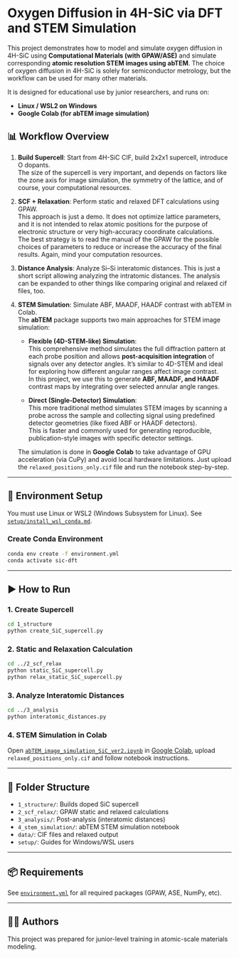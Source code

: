 # Oxygen Diffusion in 4H-SiC via DFT and STEM Simulation

This project demonstrates how to model and simulate oxygen diffusion in 4H-SiC using **Computational Materials (with GPAW/ASE)** and simulate corresponding **atomic resolution STEM images using abTEM**.
The choice of oxygen diffusion in 4H-SiC is solely for semiconductor metrology, but the workflow can be used for many other materials. 

It is designed for educational use by junior researchers, and runs on:
- **Linux / WSL2 on Windows**
- **Google Colab (for abTEM image simulation)**

## 📊 Workflow Overview

1. **Build Supercell**: Start from 4H-SiC CIF, build 2x2x1 supercell, introduce O dopants.    
   The size of the supercell is very important, and depends on factors like the zone axis for image simulation, the symmetry of the lattice, and of course, your computational resources.
2. **SCF + Relaxation**: Perform static and relaxed DFT calculations using GPAW.     
   This approach is just a demo. It does not optimize lattice parameters, and it is not intended to relax atomic positions for the purpose of electronic structure or very high-accuracy coordinate calculations.      
   The best strategy is to read the manual of the GPAW for the possible choices of parameters to reduce or increase the accuracy of the final results. Again, mind your computation resources.     
3. **Distance Analysis**: Analyze Si–Si interatomic distances.
   This is just a short script allowing analyzing the intratomic distances. The analysis can be expanded to other things like comparing original and relaxed cif files, too.
4. **STEM Simulation**: Simulate ABF, MAADF, HAADF contrast with abTEM in Colab.  
   The **abTEM** package supports two main approaches for STEM image simulation:

   - **Flexible (4D-STEM-like) Simulation**:  
     This comprehensive method simulates the full diffraction pattern at each probe position and allows **post-acquisition integration** of signals over any detector angles. It’s similar to 4D-STEM and ideal for exploring how different angular       ranges affect image contrast.  
     In this project, we use this to generate **ABF, MAADF, and HAADF** contrast maps by integrating over selected annular angle ranges.

   - **Direct (Single-Detector) Simulation**:  
     This more traditional method simulates STEM images by scanning a probe across the sample and collecting signal using predefined detector geometries (like fixed ABF or HAADF detectors).  
     This is faster and commonly used for generating reproducible, publication-style images with specific detector settings.

   The simulation is done in **Google Colab** to take advantage of GPU acceleration (via CuPy) and avoid local hardware limitations. Just upload the `relaxed_positions_only.cif` file and run the notebook step-by-step.

---

## 🧰 Environment Setup

You must use Linux or WSL2 (Windows Subsystem for Linux). See [`setup/install_wsl_conda.md`](./setup/install_wsl_conda.md).

### Create Conda Environment

```bash
conda env create -f environment.yml
conda activate sic-dft
```

---

## ▶️ How to Run

### 1. Create Supercell

```bash
cd 1_structure
python create_SiC_supercell.py
```

### 2. Static and Relaxation Calculation

```bash
cd ../2_scf_relax
python static_SiC_supercell.py
python relax_static_SiC_supercell.py
```

### 3. Analyze Interatomic Distances

```bash
cd ../3_analysis
python interatomic_distances.py
```

### 4. STEM Simulation in Colab

Open [`abTEM_image_simulation_SiC_ver2.ipynb`](./4_stem_simulation/abTEM_image_simulation_SiC_ver2.ipynb) in [Google Colab](https://colab.research.google.com), upload `relaxed_positions_only.cif` and follow notebook instructions.

---

## 📁 Folder Structure

- `1_structure/`: Builds doped SiC supercell
- `2_scf_relax/`: GPAW static and relaxed calculations
- `3_analysis/`: Post-analysis (interatomic distances)
- `4_stem_simulation/`: abTEM STEM simulation notebook
- `data/`: CIF files and relaxed output
- `setup/`: Guides for Windows/WSL users

---

## 📦 Requirements

See [`environment.yml`](./environment.yml) for all required packages (GPAW, ASE, NumPy, etc).

---

## 🧑‍🔬 Authors

This project was prepared for junior-level training in atomic-scale materials modeling.
